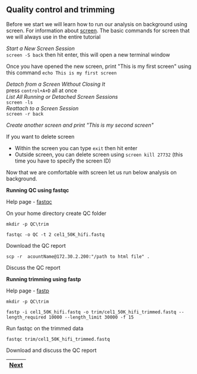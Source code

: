 ##  Quality control and trimming

Before we start we will learn how to run our analysis on background using screen. For information about [screen](https://www.geeksforgeeks.org/screen-command-in-linux-with-examples/). 
The basic commands for screen that we will always use in the entire tutorial

*Start a New Screen Session* <br>
`screen -S back` then hit enter, this will open a new terminal window <br>

Once you have opened the new screen, print "This is my first screen" using this command `echo This is my first screen`  <br>

*Detach from a Screen Without Closing It* <br>
press `control+A+D` all at once <br>
*List All Running or Detached Screen Sessions* <br>
`screen -ls` <br>
*Reattach to a Screen Session* <br>
`screen -r back` <br>

*Create another screen and print "This is my second screen"*  <br>

If you want to delete screen <br>
- Within the screen you can type `exit` then hit enter <br>
- Outside screen, you can delete screen using `screen kill 27732` (this time you have to specify the screen ID) <br>

Now that we are comfortable with screen let us run below analysis on background. 

**Running QC using fastqc**

Help page - [fastqc](https://www.bioinformatics.babraham.ac.uk/projects/fastqc/)

On your home directory create QC folder 

`mkdir -p QC\trim`

`fastqc -o QC -t 2 cel1_50K_hifi.fastq` 

Download the QC report 

`scp -r  acountName@172.30.2.200:"/path to html file" .`

Discuss the QC report 

**Running trimming using fastp**

Help page - [fastp](https://github.com/OpenGene/fastp)

`mkdir -p QC\trim`

`fastp -i cel1_50K_hifi.fastq -o trim/cel1_50K_hifi_trimmed.fastq --length_required 10000 --length_limit 30000 -f 15`

Run fastqc on the trimmed data

`fastqc trim/cel1_50K_hifi_trimmed.fastq`

Download and discuss the QC report

|[Next](https://github.com/LandiMi2/GenomeAssemblyTut/blob/main/02_GenomeScope2.md)|
|---|











